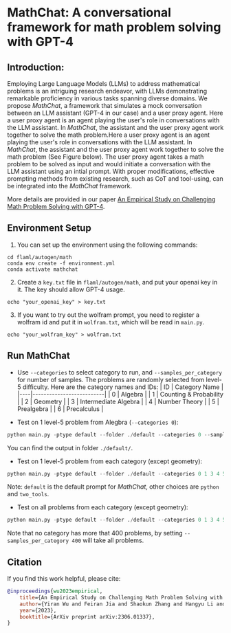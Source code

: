 # MathChat: A conversational framework for math problem solving with GPT-4

## Introduction:

Employing Large Language Models (LLMs) to address mathematical problems is an intriguing research endeavor, with LLMs demonstrating remarkable proficiency in various tasks spanning diverse domains. We propose *MathChat*, a framework that simulates a mock conversation between an LLM assistant (GPT-4 in our case) and a user proxy agent. Here a user proxy agent is an agent playing the user's role in conversations with the LLM assistant. In *MathChat*, the assistant and the user proxy agent work together to solve the math problem.Here a user proxy agent is an agent playing the user's role in conversations with the LLM assistant. In *MathChat*, the assistant and the user proxy agent work together to solve the math problem (See Figure below). The user proxy agent takes a math problem to be solved as input and would initiate a conversation with the LLM assistant using an intial prompt. With proper modifications, effective prompting methods from existing research, such as CoT and tool-using, can be integrated into the *MathChat* framework.

More details are provided in our paper [An Empirical Study on Challenging Math Problem Solving with GPT-4](https://arxiv.org/abs/2306.01337).

## Environment Setup

1. You can set up the environment using the following commands:

```
cd flaml/autogen/math
conda env create -f environment.yml
conda activate mathchat
```

2. Create a `key.txt` file in `flaml/autogen/math`, and put your openai key in it. The key should allow GPT-4 usage.

```
echo "your_openai_key" > key.txt
```

3. If you want to try out the wolfram prompt, you need to register a wolfram id and put it in `wolfram.txt`, which will be read in `main.py`.

```
echo "your_wolfram_key" > wolfram.txt
```

## Run MathChat

- Use `--categories` to select category to run, and `--samples_per_category` for number of samples. The problems are randomly selected from level-5 difficulty. Here are the category names and IDs:
| ID | Category Name            |
|----|--------------------------|
| 0  | Algebra                  |
| 1  | Counting & Probability   |
| 2  | Geometry                 |
| 3  | Intermediate Algebra     |
| 4  | Number Theory            |
| 5  | Prealgebra               |
| 6  | Precalculus              |


- Test on 1 level-5 problem from Alegbra (`--categories 0`):

```python
python main.py -ptype default --folder ./default --categories 0 --samples_per_category 1
```
You can find the output in folder `./default/`.

- Test on 1 level-5 problem from each category (except geometry):
```python
python main.py -ptype default --folder ./default --categories 0 1 3 4 5 6 --samples_per_category 1
```

Note: `default` is the default prompt for *MathChat*, other choices are `python` and `two_tools`.

- Test on all problems from each category (except geometry):

```python
python main.py -ptype default --folder ./default --categories 0 1 3 4 5 6 --samples_per_category 400
```

Note that no category has more that 400 problems, by setting `--samples_per_category 400` will take all problems.

## Citation

If you find this work helpful, please cite:

```bibtex
@inproceedings{wu2023empirical,
    title={An Empirical Study on Challenging Math Problem Solving with GPT-4},
    author={Yiran Wu and Feiran Jia and Shaokun Zhang and Hangyu Li and Erkang Zhu and Yue Wang and Yin Tat Lee and Richard Peng and Qingyun Wu and Chi Wang},
    year={2023},
    booktitle={ArXiv preprint arXiv:2306.01337},
}
```
